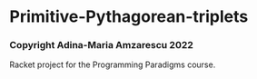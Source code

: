 # Primitive-Pythagorean-triplets
### Copyright Adina-Maria Amzarescu 2022

Racket project for the Programming Paradigms course. 








